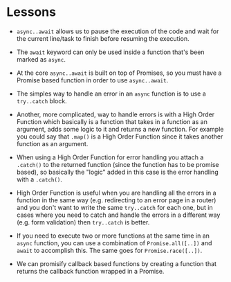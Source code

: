# Lessons

- `async..await` allows us to pause the execution of the code and wait for the current line/task to finish before resuming the execution.

- The `await` keyword can only be used inside a function that's been marked as `async`.

- At the core `async..await` is built on top of Promises, so you must have a Promise based function in order to use `async..await`.

- The simples way to handle an error in an `async` function is to use a `try..catch` block.

- Another, more complicated, way to handle errors is with a High Order Function which basically is a function that takes in a function as an argument, adds some logic to it and returns a new function. For example you could say that `.map()` is a High Order Function since it takes another function as an argument.

- When using a High Order Function for error handling you attach a `.catch()` to the returned function (since the function has to be promise based), so basically the "logic" added in this case is the error handling with a `.catch()`.

- High Order Function is useful when you are handling all the errors in a function in the same way (e.g. redirecting to an error page in a router) and you don't want to write the same `try..catch` for each one, but in cases where you need to catch and handle the errors in a different way (e.g. form validation) then `try..catch` is better.

- If you need to execute two or more functions at the same time in an `async` function, you can use a combination of `Promise.all([..])` and `await` to accomplish this. The same goes for `Promise.race([..])`.

- We can promisify callback based functions by creating a function that returns the callback function wrapped in a Promise.
